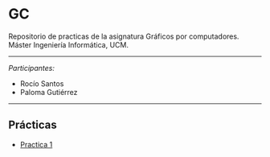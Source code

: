 # GC
Repositorio de practicas de la asignatura Gráficos por computadores. 
Máster Ingeniería Informática, UCM.

---
*Participantes:*
- Rocío Santos
- Paloma Gutiérrez

---
## Prácticas
* [Practica 1](https://github.com/rsantosb/GC/tree/master/IG1App)
